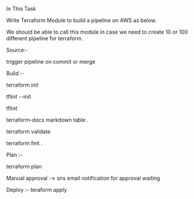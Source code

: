 In This Task 

Write Terraform Module to build a pipeline on AWS as below.

We should be able to call this module in case we need to create 10 or 100 different pipeline for terraform.





Source:-

trigger pipeline on commit or merge

Build :-

terraform init

tflint --init

tflint

terraform-docs markdown table .

terraform validate

terraform fmt .

Plan :-

terraform plan



Manual approval :-> sns email notification for approval waiting



Deploy :-
teraform apply

